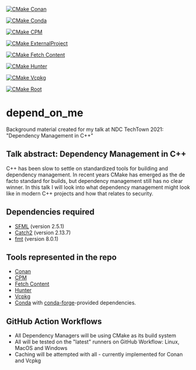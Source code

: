 [![CMake Conan](https://github.com/patricia-gallardo/depend_on_me/actions/workflows/cmake_conan.yml/badge.svg)](https://github.com/patricia-gallardo/depend_on_me/actions/workflows/cmake_conan.yml)

[![CMake Conda](https://github.com/patricia-gallardo/depend_on_me/actions/workflows/cmake_conda.yml/badge.svg)](https://github.com/patricia-gallardo/depend_on_me/actions/workflows/cmake_conda.yml)

[![CMake CPM](https://github.com/patricia-gallardo/depend_on_me/actions/workflows/cmake_cpm.yml/badge.svg)](https://github.com/patricia-gallardo/depend_on_me/actions/workflows/cmake_cpm.yml)

[![CMake ExternalProject](https://github.com/patricia-gallardo/depend_on_me/actions/workflows/cmake_external_project.yml/badge.svg)](https://github.com/patricia-gallardo/depend_on_me/actions/workflows/cmake_external_project.yml)

[![CMake Fetch Content](https://github.com/patricia-gallardo/depend_on_me/actions/workflows/cmake_fetch_content.yml/badge.svg)](https://github.com/patricia-gallardo/depend_on_me/actions/workflows/cmake_fetch_content.yml)

[![CMake Hunter](https://github.com/patricia-gallardo/depend_on_me/actions/workflows/cmake_hunter.yml/badge.svg)](https://github.com/patricia-gallardo/depend_on_me/actions/workflows/cmake_hunter.yml)

[![CMake Vcpkg](https://github.com/patricia-gallardo/depend_on_me/actions/workflows/cmake_vcpkg.yml/badge.svg)](https://github.com/patricia-gallardo/depend_on_me/actions/workflows/cmake_vcpkg.yml)

[![CMake Root](https://github.com/patricia-gallardo/depend_on_me/actions/workflows/cmake.yml/badge.svg)](https://github.com/patricia-gallardo/depend_on_me/actions/workflows/cmake.yml)

# depend_on_me

Background material created for my talk at NDC TechTown 2021: "Dependency Management
in C++"

## Talk abstract: Dependency Management in C++

C++ has been slow to settle on standardized tools for building and dependency
management. In recent years CMake has emerged as the de facto standard for builds, but
dependency management still has no clear winner. In this talk I will look into what
dependency management might look like in modern C++ projects and how that relates to
security.

## Dependencies required

* [SFML](https://github.com/SFML/SFML) (version 2.5.1)
* [Catch2](https://github.com/catchorg/Catch2) (version 2.13.7)
* [fmt](https://github.com/fmtlib/fmt) (version 8.0.1)

## Tools represented in the repo

* [Conan](https://conan.io/)
* [CPM](https://github.com/cpm-cmake/CPM.cmake)
* [Fetch Content](https://cmake.org/cmake/help/latest/module/FetchContent.html)
* [Hunter](https://hunter.readthedocs.io/en/latest/)
* [Vcpkg](https://vcpkg.io/en/index.html)
* [Conda](https://docs.conda.io) with [conda-forge](https://conda-forge.org/)-provided dependencies.

## GitHub Action Workflows

* All Dependency Managers will be using CMake as its build system
* All will be tested on the "latest" runners on GitHub Workflow: Linux, MacOS and
  Windows
* Caching will be attempted with all - currently implemented for Conan and Vcpkg
